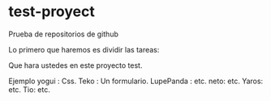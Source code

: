 test-proyect
============

Prueba de repositorios de github


Lo primero que haremos es dividir las tareas:

Que hara ustedes en este proyecto test.

Ejemplo
yogui : Css.
Teko : Un formulario.
LupePanda : etc.
neto:  etc.
Yaros: etc.
Tio:   etc.
